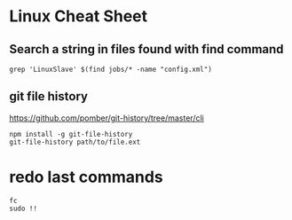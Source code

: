 # Linux Cheat Sheet

## Search a string in files found with find command
`grep 'LinuxSlave' $(find jobs/* -name "config.xml")`

## git file history
https://github.com/pomber/git-history/tree/master/cli
```
npm install -g git-file-history
git-file-history path/to/file.ext
```

# redo last commands
```
fc 
sudo !!
```
